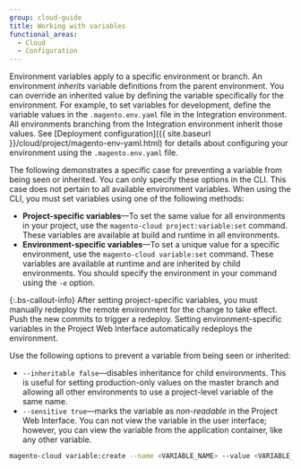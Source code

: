```yaml
---
group: cloud-guide
title: Working with variables
functional_areas:
  - Cloud
  - Configuration
---
```

Environment variables apply to a specific environment or branch. An environment _inherits_ variable definitions from the parent environment. You can override an inherited value by defining the variable specifically for the environment. For example, to set variables for development, define the variable values in the `.magento.env.yaml` file in the Integration environment. All environments branching from the Integration environment inherit those values. See [Deployment configuration]({{ site.baseurl }}/cloud/project/magento-env-yaml.html) for details about configuring your environment using the `.magento.env.yaml` file.

The following demonstrates a specific case for preventing a variable from being seen or inherited. You can only specify these options in the CLI. This case does not pertain to all available environment variables. When using the CLI, you must set variables using one of the following methods:

-  **Project-specific variables**—To set the same value for all environments in your project, use the `magento-cloud project:variable:set` command. These variables are available at build and runtime in all environments.
-  **Environment-specific variables**—To set a unique value for a specific environment, use the `magento-cloud variable:set` command. These variables are available at runtime and are inherited by child environments. You should specify the environment in your command using the `-e` option.

 {:.bs-callout-info}
After setting project-specific variables, you must manually redeploy the remote environment for the change to take effect. Push the new commits to trigger a redeploy. Setting environment-specific variables in the Project Web Interface automatically redeploys the environment.

Use the following options to prevent a variable from being seen or inherited:

-  `--inheritable false`—disables inheritance for child environments. This is useful for setting production-only values on the master branch and allowing all other environments to use a project-level variable of the same name.
-  `--sensitive true`—marks the variable as _non-readable_ in the Project Web Interface. You can not view the variable in the user interface; however, you can view the variable from the application container, like any other variable.

```bash
magento-cloud variable:create --name <VARIABLE_NAME> --value <VARIABLE_VALUE> --inheritable false --sensitive true
```

